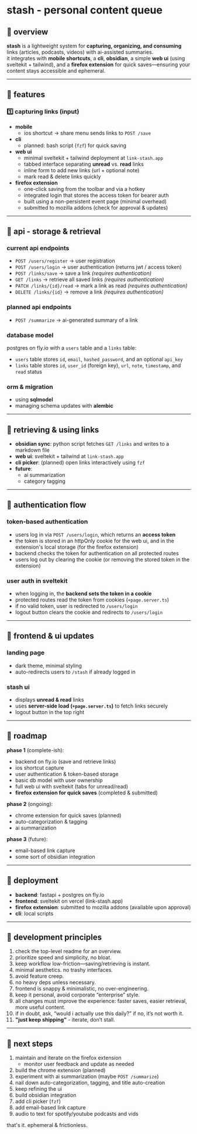 # stash - personal content queue

## 📌 overview
**stash** is a lightweight system for **capturing, organizing, and consuming** links (articles, podcasts, videos) with ai-assisted summaries.  
it integrates with **mobile shortcuts**, a **cli**, **obsidian**, a simple **web ui** (using sveltekit + tailwind), and a **firefox extension** for quick saves—ensuring your content stays accessible and ephemeral.

---

## 🔹 features

### 1️⃣ capturing links (input)
- **mobile**  
  - ios shortcut → share menu sends links to `POST /save`
- **cli**  
  - planned: bash script (`fzf`) for quick saving
- **web ui**  
  - minimal sveltekit + tailwind deployment at `link-stash.app`
  - tabbed interface separating **unread** vs. **read** links
  - inline form to add new links (url + optional note)
  - mark read & delete links quickly
- **firefox extension**  
  - one-click saving from the toolbar and via a hotkey
  - integrated login that stores the access token for bearer auth
  - built using a non-persistent event page (minimal overhead)
  - submitted to mozilla addons (check for approval & updates)

---

## 🔹 api - storage & retrieval

### current api endpoints
- `POST /users/register` → user registration  
- `POST /users/login` → user authentication (returns jwt / access token)  
- `POST /links/save` → save a link *(requires authentication)*  
- `GET /links` → retrieve all saved links *(requires authentication)*  
- `PATCH /links/{id}/read` → mark a link as read *(requires authentication)*  
- `DELETE /links/{id}` → remove a link *(requires authentication)*  

### planned api endpoints
- `POST /summarize` → ai-generated summary of a link

### database model
postgres on fly.io with a `users` table and a `links` table:

- `users` table stores `id`, `email`, `hashed_password`, and an optional `api_key`
- `links` table stores `id`, `user_id` (foreign key), `url`, `note`, `timestamp`, and `read` status

### orm & migration
- using **sqlmodel**
- managing schema updates with **alembic**

---

## 🔹 retrieving & using links

- **obsidian sync**: python script fetches `GET /links` and writes to a markdown file
- **web ui**: sveltekit + tailwind at `link-stash.app`
- **cli picker**: (planned) open links interactively using `fzf`
- **future**:  
  - ai summarization  
  - category tagging

---

## 🔹 authentication flow

### token-based authentication
- users log in via `POST /users/login`, which returns an **access token**
- the token is stored in an httpOnly cookie for the web ui, and in the extension's local storage (for the firefox extension)
- backend checks the token for authentication on all protected routes
- users log out by clearing the cookie (or removing the stored token in the extension)

### user auth in sveltekit
- when logging in, the **backend sets the token in a cookie**
- protected routes read the token from cookies (`+page.server.ts`)
- if no valid token, user is redirected to `/users/login`
- logout button clears the cookie and redirects to `/users/login`

---

## 🔹 frontend & ui updates

### landing page
- dark theme, minimal styling
- auto-redirects users to `/stash` if already logged in

### stash ui
- displays **unread & read** links
- uses **server-side load (`+page.server.ts`)** to fetch links securely
- logout button in the top right

---

## 🔹 roadmap

**phase 1** (complete-ish):  
- backend on fly.io (save and retrieve links)
- ios shortcut capture 
- user authentication & token-based storage
- basic db model with user ownership
- full web ui with sveltekit (tabs for unread/read)
- **firefox extension for quick saves** (completed & submitted)

**phase 2** (ongoing): 
- chrome extension for quick saves (planned)
- auto-categorization & tagging
- ai summarization

**phase 3** (future):  
- email-based link capture
- some sort of obsidian integration

---

## 🔹 deployment

- **backend**: fastapi + postgres on fly.io
- **frontend**: sveltekit on vercel (link-stash.app)
- **firefox extension**: submitted to mozilla addons (available upon approval)
- **cli**: local scripts

---

## 🔹 development principles

1. check the top-level readme for an overview.
2. prioritize speed and simplicity, no bloat.
3. keep workflow low-friction—saving/retrieving is instant.
4. minimal aesthetics. no trashy interfaces.
5. avoid feature creep.
6. no heavy deps unless necessary.
7. frontend is snappy & minimalistic, no over-engineering.
8. keep it personal, avoid corporate “enterprise” style.
9. all changes must improve the experience: faster saves, easier retrieval, more useful content.
10. if in doubt, ask, “would i actually use this daily?” if no, it’s not worth it.
11. **"just keep shipping"** - iterate, don’t stall.

---

## 🔹 next steps

1. maintain and iterate on the firefox extension  
   - monitor user feedback and update as needed
2. build the chrome extension (planned)
3. experiment with ai summarization (maybe `POST /summarize`)
4. nail down auto-categorization, tagging, and title auto-creation
5. keep refining the ui
6. build obsidian integration
7. add cli picker (`fzf`)
8. add email-based link capture
9. audio to text for spotify/youtube podcasts and vids

that's it. ephemeral & frictionless.
